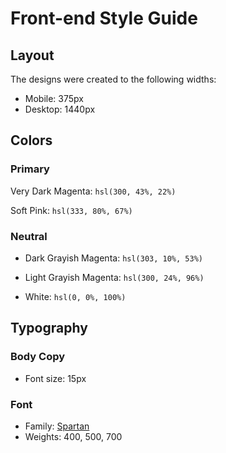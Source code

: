 # Front-end Style Guide

## Layout

The designs were created to the following widths:

- Mobile: 375px
- Desktop: 1440px

## Colors

### Primary

Very Dark Magenta: `hsl(300, 43%, 22%)`

Soft Pink: `hsl(333, 80%, 67%)`

### Neutral

- Dark Grayish Magenta: `hsl(303, 10%, 53%)`

- Light Grayish Magenta: `hsl(300, 24%, 96%)`

- White: `hsl(0, 0%, 100%)`

## Typography

### Body Copy

- Font size: 15px

### Font

- Family: [Spartan](https://fonts.google.com/specimen/Spartan)
- Weights: 400, 500, 700
